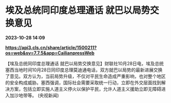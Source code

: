 # 埃及总统同印度总理通话 就巴以局势交换意见

**2023-10-28 14:09**

**https://api3.cls.cn/share/article/1500211?os=web&sv=7.7.5&app=CailianpressWeb**

【埃及总统同印度总理通话 就巴以局势交换意见】财联社10月28日电，埃及总统塞西当地时间10月28日同印度总理莫迪通电话，双方就巴以局势的最新进展交换了意见。双方认为，当前局势升级，不仅对平民生命造成严重影响，也对整个地区的安全构成威胁。塞西强调，国际社会需要采取统一行动，立即在外交层面找到解决方案，包括立即实施人道主义停火以保护平民，允许人道主义援助立即无障碍进入加沙地带等。 (央视新闻)